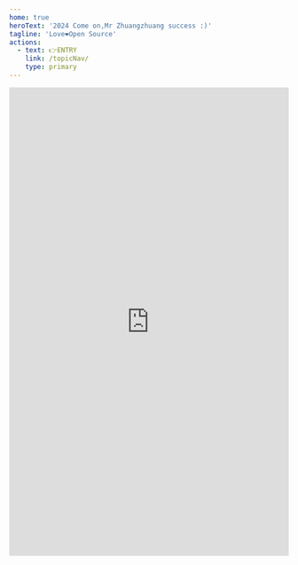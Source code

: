 ```yaml
---
home: true
heroText: '2024 Come on,Mr Zhuangzhuang success :)'
tagline: 'Love❤️Open Source'
actions:
  - text: 👉ENTRY
    link: /topicNav/
    type: primary
---
```








<iframe id="embed_dom" name="embed_dom" frameborder="0" style="display:block;width:1025px;max-width: 100%;height:845px;" src="https://www.processon.com/embed/627641dee0b34d075862c9ff"></iframe>

